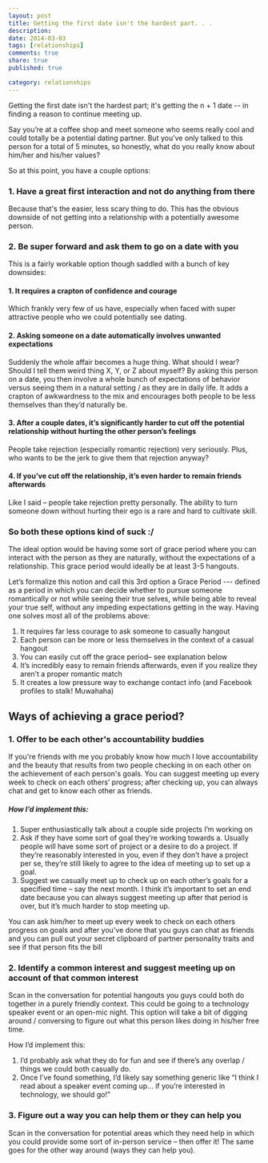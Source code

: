```yaml
---
layout: post
title: Getting the first date isn't the hardest part. . . 
description: 
date: 2014-03-03
tags: [relationships]
comments: true
share: true
published: true

category: relationships
---
```


Getting the first date isn't the hardest part; it's getting the n + 1 date -- in finding a reason to continue meeting up.

Say you’re at a coffee shop and meet someone who seems really cool and could totally be a potential dating partner. But you’ve only talked to this person for a total of 5 minutes, so honestly, what do you really know about him/her and his/her values? 

So at this point, you have a couple options:

### 1. Have a great first interaction and not do anything from there 

Because that's the easier, less scary thing to do. This has the obvious downside of not getting into a relationship with a potentially awesome person. 

### 2. Be super forward and ask them to go on a date with you

This is a fairly workable option though saddled with a bunch of key downsides:

#### 1. It requires a crapton of confidence and courage

Which frankly very few of us have, especially when faced with super attractive people who we could potentially see dating. 

#### 2. Asking someone on a date automatically involves unwanted expectations

Suddenly the whole affair becomes a huge thing. What should I wear? Should I tell them weird thing X, Y, or Z about myself? By asking this person on a date, you then involve a whole bunch of expectations of behavior versus seeing them in a natural setting / as they are in daily life. It adds a crapton of awkwardness to the mix and encourages both people to be less themselves than they’d naturally be.

#### 3. After a couple dates, it’s significantly harder to cut off the potential relationship without hurting the other person’s feelings

People take rejection (especially romantic rejection) very seriously. Plus, who wants to be the jerk to give them that rejection anyway?

#### 4. If you’ve cut off the relationship, it’s even harder to remain friends afterwards 

Like I said – people take rejection pretty personally. The ability to turn someone down without hurting their ego is a rare and hard to cultivate skill. 

### So both these options kind of suck :/ 

The ideal option would be having some sort of grace period where you can interact with the person as they are naturally, without the expectations of a relationship. This grace period would ideally be at least 3-5 hangouts.

Let’s formalize this notion and call this 3rd option a Grace Period --- defined as a period in which you can decide whether to pursue someone romantically or not while seeing their true selves, while being able to reveal your true self, without any impeding expectations getting in the way. Having one solves most all of the problems above: 
1.	It requires far less courage to ask someone to casually hangout 
2.	Each person can be more or less themselves in the context of a casual hangout
3.	You can easily cut off the grace period– see explanation below 
4.	It’s incredibly easy to remain friends afterwards, even if you realize they aren’t a proper romantic match
5.	It creates a low pressure way to exchange contact info (and Facebook profiles to stalk! Muwahaha)

## Ways of achieving a grace period?

### 1. Offer to be each other's accountability buddies 

If you're friends with me you probably know how much I love accountability and the beauty that results from two people checking in on each other on the achievement of each person's goals. You can suggest meeting up every week to check on each others’ progress; after checking up, you can always chat and get to know each other as friends. 

##### How I’d implement this:

1.	Super enthusiastically talk about a couple side projects I’m working on
2.	Ask if they have some sort of goal they’re working towards
a.	Usually people will have some sort of project or a desire to do a project. If they’re reasonably interested in you, even if they don’t have a project per se, they’re still likely to agree to the idea of meeting up to set up a goal.
3.	Suggest we casually meet up to check up on each other’s goals for a specified time – say the next month. I think it’s important to set an end date because you can always suggest meeting up after that period is over, but it’s much harder to stop meeting up.

You can ask him/her to meet up every week to check on each others progress on goals and after you've done that you guys can chat as friends and you can pull out your secret clipboard of partner personality traits and see if that person fits the bill

### 2. Identify a common interest and suggest meeting up on account of that common interest

Scan in the conversation for potential hangouts you guys could both do together in a purely friendly context. This could be going to a technology speaker event or an open-mic night. This option will take a bit of digging around / conversing to figure out what this person likes doing in his/her free time.

How I’d implement this: 

1.	I’d probably ask what they do for fun and see if there’s any overlap / things we could both casually do. 
2.	Once I’ve found something, I’d likely say something generic like “I think I read about a speaker event coming up… if you’re interested in technology, we should go!” 

### 3. Figure out a way you can help them or they can help you

Scan in the conversation for potential areas which they need help in which you could provide some sort of in-person service – then offer it! The same goes for the other way around (ways they can help you).  